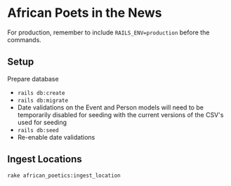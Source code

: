 # African Poets in the News

For production, remember to include `RAILS_ENV=production` before the commands.

## Setup

Prepare database

- `rails db:create`
- `rails db:migrate`
- Date validations on the Event and Person models will need to be temporarily
  disabled for seeding with the current versions of the CSV's used for seeding
- `rails db:seed`
- Re-enable date validations

## Ingest Locations

`rake african_poetics:ingest_location`

